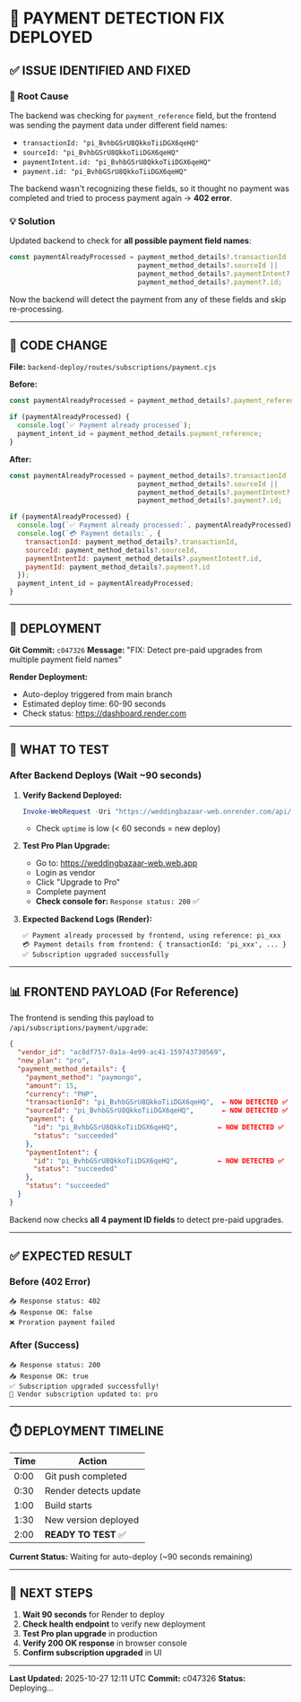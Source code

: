 # 🎯 PAYMENT DETECTION FIX DEPLOYED

## ✅ ISSUE IDENTIFIED AND FIXED

### 🐛 Root Cause
The backend was checking for `payment_reference` field, but the frontend was sending the payment data under different field names:
- `transactionId: "pi_BvhbGSrU8QkkoTiiDGX6qeHQ"`
- `sourceId: "pi_BvhbGSrU8QkkoTiiDGX6qeHQ"`
- `paymentIntent.id: "pi_BvhbGSrU8QkkoTiiDGX6qeHQ"`
- `payment.id: "pi_BvhbGSrU8QkkoTiiDGX6qeHQ"`

The backend wasn't recognizing these fields, so it thought no payment was completed and tried to process payment again → **402 error**.

### 💡 Solution
Updated backend to check for **all possible payment field names**:

```javascript
const paymentAlreadyProcessed = payment_method_details?.transactionId || 
                                payment_method_details?.sourceId ||
                                payment_method_details?.paymentIntent?.id ||
                                payment_method_details?.payment?.id;
```

Now the backend will detect the payment from any of these fields and skip re-processing.

---

## 🔧 CODE CHANGE

**File:** `backend-deploy/routes/subscriptions/payment.cjs`

**Before:**
```javascript
const paymentAlreadyProcessed = payment_method_details?.payment_reference;

if (paymentAlreadyProcessed) {
  console.log(`✅ Payment already processed`);
  payment_intent_id = payment_method_details.payment_reference;
}
```

**After:**
```javascript
const paymentAlreadyProcessed = payment_method_details?.transactionId || 
                                payment_method_details?.sourceId ||
                                payment_method_details?.paymentIntent?.id ||
                                payment_method_details?.payment?.id;

if (paymentAlreadyProcessed) {
  console.log(`✅ Payment already processed:`, paymentAlreadyProcessed);
  console.log(`💳 Payment details:`, {
    transactionId: payment_method_details?.transactionId,
    sourceId: payment_method_details?.sourceId,
    paymentIntentId: payment_method_details?.paymentIntent?.id,
    paymentId: payment_method_details?.payment?.id
  });
  payment_intent_id = paymentAlreadyProcessed;
}
```

---

## 🚀 DEPLOYMENT

**Git Commit:** `c047326`
**Message:** "FIX: Detect pre-paid upgrades from multiple payment field names"

**Render Deployment:**
- Auto-deploy triggered from main branch
- Estimated deploy time: 60-90 seconds
- Check status: https://dashboard.render.com

---

## 🧪 WHAT TO TEST

### After Backend Deploys (Wait ~90 seconds)

1. **Verify Backend Deployed:**
   ```powershell
   Invoke-WebRequest -Uri "https://weddingbazaar-web.onrender.com/api/health" -UseBasicParsing
   ```
   - Check `uptime` is low (< 60 seconds = new deploy)

2. **Test Pro Plan Upgrade:**
   - Go to: https://weddingbazaar-web.web.app
   - Login as vendor
   - Click "Upgrade to Pro"
   - Complete payment
   - **Check console for:** `Response status: 200` ✅

3. **Expected Backend Logs (Render):**
   ```
   ✅ Payment already processed by frontend, using reference: pi_xxx
   💳 Payment details from frontend: { transactionId: 'pi_xxx', ... }
   ✅ Subscription upgraded successfully
   ```

---

## 📊 FRONTEND PAYLOAD (For Reference)

The frontend is sending this payload to `/api/subscriptions/payment/upgrade`:

```json
{
  "vendor_id": "ac8df757-0a1a-4e99-ac41-159743730569",
  "new_plan": "pro",
  "payment_method_details": {
    "payment_method": "paymongo",
    "amount": 15,
    "currency": "PHP",
    "transactionId": "pi_BvhbGSrU8QkkoTiiDGX6qeHQ",  ← NOW DETECTED ✅
    "sourceId": "pi_BvhbGSrU8QkkoTiiDGX6qeHQ",       ← NOW DETECTED ✅
    "payment": {
      "id": "pi_BvhbGSrU8QkkoTiiDGX6qeHQ",          ← NOW DETECTED ✅
      "status": "succeeded"
    },
    "paymentIntent": {
      "id": "pi_BvhbGSrU8QkkoTiiDGX6qeHQ",          ← NOW DETECTED ✅
      "status": "succeeded"
    },
    "status": "succeeded"
  }
}
```

Backend now checks **all 4 payment ID fields** to detect pre-paid upgrades.

---

## ✅ EXPECTED RESULT

### Before (402 Error)
```
📥 Response status: 402
📥 Response OK: false
❌ Proration payment failed
```

### After (Success)
```
📥 Response status: 200
📥 Response OK: true
✅ Subscription upgraded successfully!
🎉 Vendor subscription updated to: pro
```

---

## ⏱️ DEPLOYMENT TIMELINE

| Time | Action |
|------|--------|
| 0:00 | Git push completed |
| 0:30 | Render detects update |
| 1:00 | Build starts |
| 1:30 | New version deployed |
| 2:00 | **READY TO TEST** ✅ |

**Current Status:** Waiting for auto-deploy (~90 seconds remaining)

---

## 🎯 NEXT STEPS

1. **Wait 90 seconds** for Render to deploy
2. **Check health endpoint** to verify new deployment
3. **Test Pro plan upgrade** in production
4. **Verify 200 OK response** in browser console
5. **Confirm subscription upgraded** in UI

---

**Last Updated:** 2025-10-27 12:11 UTC
**Commit:** c047326
**Status:** Deploying...
